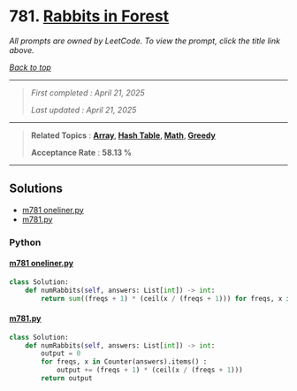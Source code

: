 # 781. [Rabbits in Forest](<https://leetcode.com/problems/rabbits-in-forest>)

*All prompts are owned by LeetCode. To view the prompt, click the title link above.*

*[Back to top](<../README.md>)*

------

> *First completed : April 21, 2025*
>
> *Last updated : April 21, 2025*

------

> **Related Topics** : **[Array](<by_topic/Array.md>), [Hash Table](<by_topic/Hash Table.md>), [Math](<by_topic/Math.md>), [Greedy](<by_topic/Greedy.md>)**
>
> **Acceptance Rate** : **58.13 %**

------

## Solutions

- [m781 oneliner.py](<../my-submissions/m781 oneliner.py>)
- [m781.py](<../my-submissions/m781.py>)
### Python
#### [m781 oneliner.py](<../my-submissions/m781 oneliner.py>)
```Python
class Solution:
    def numRabbits(self, answers: List[int]) -> int:
        return sum((freqs + 1) * (ceil(x / (freqs + 1))) for freqs, x in Counter(answers).items())

```

#### [m781.py](<../my-submissions/m781.py>)
```Python
class Solution:
    def numRabbits(self, answers: List[int]) -> int:
        output = 0
        for freqs, x in Counter(answers).items() :
            output += (freqs + 1) * (ceil(x / (freqs + 1)))
        return output
```

